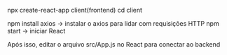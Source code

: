 npx create-react-app client(frontend)
cd client

npm install axios -> instalar o axios para lidar com requisições HTTP
npm start -> iniciar React

Após isso, editar o arquivo src/App.js no React para conectar ao backend
